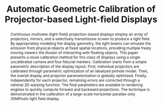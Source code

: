 ---
layout: publication
code: 2013-EVIS-lightfield_display_calibration
title: "Automatic Geometric Calibration of Projector-based Light-field Displays"
authors: Marco Agus, Enrico Gobbetti, Alberto Jaspe-Villanueva, Giovanni Pintore, and Ruggero Pintus
year: 2013
type: Conference Short Paper
conference: EuroVis 2013
abstract: "Continuous multiview (light-field) projection-based displays employ an array of projectors, mirrors, and a selectively transmissive screen to produce a light field. By appropriately modeling the display geometry, the light beams can emulate the emission from physical objects at fixed spatial locations, providing multiple freely moving viewers the illusion of interacting with floating objects. This paper presents a novel calibration method for this class of displays using a single uncalibrated camera and four fiducial markers. Calibration starts from a simple parametric description of the display layout. First, individual projectors are calibrated through parametric optimization of an idealized pinhole model. Then, the overall display and projector parameterization is globally optimized. Finally, independently for each projector, remaining errors are corrected through a rational 2D warping function. The final parameters are available to rendering engines to quickly compute forward and backward projections. The technique is demonstrated in the calibration of a large-scale horizontal-parallax-only 35MPixels light field display."
projects: 
doi: 10.2312/PE.EuroVisShort.EuroVisShort2013.001-005
lab_website: http://vic.crs4.it/vic/cgi-bin/bib-page.cgi?id=%27Agus:2013:CDS%27
video: https://vimeo.com/86740770
bibtex: "@InProceedings{Agus:2013:CDS,\n
    author = {Marco Agus and Enrico Gobbetti and Alberto Jaspe-Villanueva and Giovanni Pintore and Ruggero Pintus},\n
    title = {Automatic Geometric Calibration of Projector-based Light-field Displays},\n
    booktitle = {Proc. Eurovis Short Papers},\n
    organization = {Eurographics Association},\n
    pages = {1--5},\n
    month = {June},\n
    year = {2013},\n
    url = {http://vic.crs4.it/vic/cgi-bin/bib-page.cgi?id='Agus:2013:CDS'},\n
}" 

---